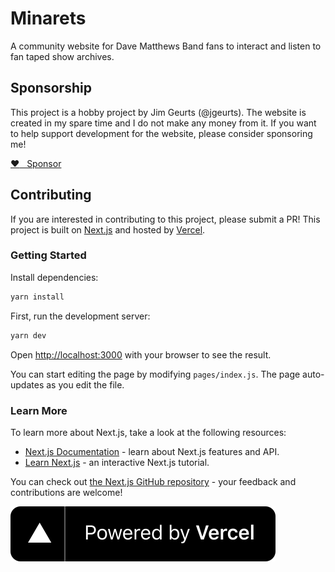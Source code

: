 # Minarets
A community website for Dave Matthews Band fans to interact and listen to fan taped show archives.

## Sponsorship
This project is a hobby project by Jim Geurts (@jgeurts). The website is created in my spare
time and I do not make any money from it. If you want to help support development for the website,
please consider sponsoring me!

<a href="https://github.com/sponsors/jgeurts" class="btn btn-block" role="button">:heart: &nbsp; Sponsor</a>

## Contributing
If you are interested in contributing to this project, please submit a PR! This project is built
on [Next.js](https://nextjs.org) and hosted by [Vercel](https://vercel.com).


### Getting Started

Install dependencies:
```bash
yarn install
```

First, run the development server:

```bash
yarn dev
```

Open [http://localhost:3000](http://localhost:3000) with your browser to see the result.

You can start editing the page by modifying `pages/index.js`. The page auto-updates as you edit the file.

### Learn More

To learn more about Next.js, take a look at the following resources:

- [Next.js Documentation](https://nextjs.org/docs) - learn about Next.js features and API.
- [Learn Next.js](https://nextjs.org/learn) - an interactive Next.js tutorial.

You can check out [the Next.js GitHub repository](https://github.com/vercel/next.js/) - your feedback and contributions are welcome!

<a href="https://vercel.com?utm_source=minarets&utm_campaign=oss"><img src="public/powered-by-vercel.svg" alt="Powered by Vercel"></a>
